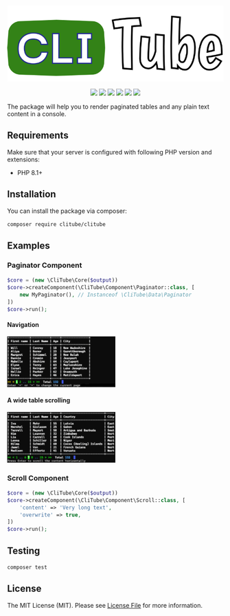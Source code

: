<p align="center">
<img src="media/logo.svg" alt="CLI Tube">
</p>

<p align="center">
<a href="https://packagist.org/packages/clitube/clitube"><img src="https://poser.pugx.org/clitube/clitube/require/php"></a>
<a href="https://packagist.org/packages/clitube/clitube"><img src="https://poser.pugx.org/clitube/clitube/version"></a>
<a href="https://packagist.org/packages/clitube/clitube"><img src="https://poser.pugx.org/clitube/clitube/downloads"></a>
<a href="https://github.com/clitube/clitube/actions"><img src="https://github.com/clitube/clitube/workflows/phpunit/badge.svg"></a>
<a href="https://shepherd.dev/github/clitube/clitube"><img src="https://shepherd.dev/github/clitube/clitube/coverage.svg"></a>
<a href="https://shepherd.dev/github/clitube/clitube"><img src="https://shepherd.dev/github/clitube/clitube/level.svg"></a>
</p>

The package will help you to render paginated tables and any plain text content in a console.

## Requirements

Make sure that your server is configured with following PHP version and extensions:

- PHP 8.1+

## Installation

You can install the package via composer:

```bash
composer require clitube/clitube
```

## Examples

### Paginator Component

```php
$core = (new \CliTube\Core($output))
$core->createComponent(\CliTube\Component\Paginator::class, [
    new MyPaginator(), // Instanceof \CliTube\Data\Paginator
])
$core->run();
```

#### Navigation

<img src="media/pagination-navigation.gif" width="50%">

#### A wide table scrolling

<img src="media/pagination-scroll-horizontally.gif" width="50%">

### Scroll Component

```php
$core = (new \CliTube\Core($output))
$core->createComponent(\CliTube\Component\Scroll::class, [
    'content' => 'Very long text',
    'overwrite' => true,
])
$core->run();
```

## Testing

```bash
composer test
```

## License

The MIT License (MIT). Please see [License File](LICENSE) for more information.
